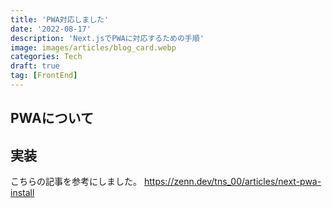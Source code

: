 ```yaml
---
title: 'PWA対応しました'
date: '2022-08-17'
description: 'Next.jsでPWAに対応するための手順'
image: images/articles/blog_card.webp
categories: Tech
draft: true
tag: [FrontEnd]
---
```


## PWAについて


## 実装
こちらの記事を参考にしました。
https://zenn.dev/tns_00/articles/next-pwa-install
